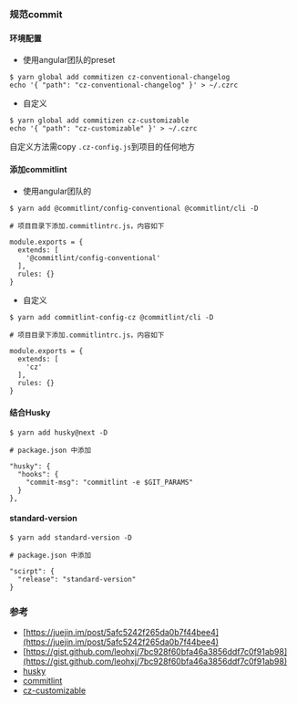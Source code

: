 ### 规范commit


#### 环境配置

- 使用angular团队的preset
```
$ yarn global add commitizen cz-conventional-changelog
echo '{ "path": "cz-conventional-changelog" }' > ~/.czrc
```

- 自定义
```
$ yarn global add commitizen cz-customizable
echo '{ "path": "cz-customizable" }' > ~/.czrc
```
自定义方法需copy `.cz-config.js`到项目的任何地方

#### 添加commitlint

- 使用angular团队的
```
$ yarn add @commitlint/config-conventional @commitlint/cli -D

# 项目目录下添加.commitlintrc.js，内容如下

module.exports = {
  extends: [
    '@commitlint/config-conventional'
  ],
  rules: {}
}
```

- 自定义
```
$ yarn add commitlint-config-cz @commitlint/cli -D

# 项目目录下添加.commitlintrc.js，内容如下

module.exports = {
  extends: [
    'cz'
  ],
  rules: {}
}
```

#### 结合Husky

```
$ yarn add husky@next -D

# package.json 中添加

"husky": {
  "hooks": {
    "commit-msg": "commitlint -e $GIT_PARAMS"
  }
},
```

#### standard-version
```
$ yarn add standard-version -D

# package.json 中添加

"scirpt": {
  "release": "standard-version"
}
```

### 参考
- [https://juejin.im/post/5afc5242f265da0b7f44bee4](https://juejin.im/post/5afc5242f265da0b7f44bee4)
- [https://gist.github.com/leohxj/7bc928f60bfa46a3856ddf7c0f91ab98](https://gist.github.com/leohxj/7bc928f60bfa46a3856ddf7c0f91ab98)
- [husky](https://github.com/typicode/husky)
- [commitlint](https://github.com/marionebl/commitlint)
- [cz-customizable](https://github.com/leonardoanalista/cz-customizable)





